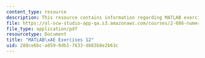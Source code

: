 ```yaml
---
content_type: resource
description: This resource contains information regarding MATLAB exercises 12.
file: https://ol-ocw-studio-app-qa.s3.amazonaws.com/courses/2-086-numerical-computation-for-mechanical-engineers-fall-2012/288ce6bca8590db17633d883b8e2b63c_MIT2_086F12_matlab_ex12.pdf
file_type: application/pdf
resourcetype: Document
title: "MATLAB\xAE Exercises 12"
uid: 288ce6bc-a859-0db1-7633-d883b8e2b63c
---
```

